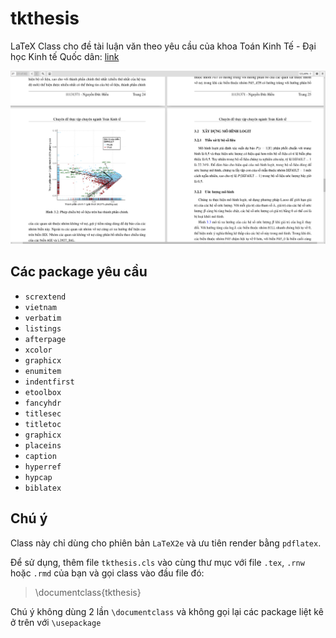 # tkthesis

LaTeX Class cho đề tài luận văn theo yêu cầu của khoa Toán Kinh Tế - Đại học Kinh tế Quốc dân: [link](http://mfe.edu.vn/tin-tuc/quy-dinh-ve-chuyen-de-thuc-tap-bac-dai-hoc.html "link")

![screenshot](images/screenshot.png)

## Các package yêu cầu

- `scrextend`
- `vietnam`
- `verbatim`
- `listings`
- `afterpage`
- `xcolor`
- `graphicx`
- `enumitem`
- `indentfirst`
- `etoolbox`
- `fancyhdr`
- `titlesec`
- `titletoc`
- `graphicx`
- `placeins`
- `caption`
- `hyperref`
- `hypcap`
- `biblatex`

## Chú ý
Class này chỉ dùng cho phiên bản `LaTeX2e` và ưu tiên render bằng `pdflatex`.

Để sử dụng, thêm file `tkthesis.cls` vào cùng thư mục với file `.tex`, `.rnw` hoặc `.rmd` của bạn và gọi class vào đầu file đó:

> \documentclass{tkthesis}

Chú ý không dùng 2 lần `\documentclass` và không gọi lại các package liệt kê ở trên với `\usepackage`

